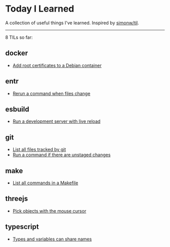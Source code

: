 # Today I Learned

A collection of useful things I've learned. Inspired by [simonw/til](https://github.com/simonw/til).

---

8 TILs so far:

## docker

- [Add root certificates to a Debian container](/docker/add-root-certificates-to-a-debian-container.md)

## entr

- [Rerun a command when files change](/entr/rerun-a-command-when-files-change.md)

## esbuild

- [Run a development server with live reload](/esbuild/run-a-development-server-with-live-reload.md)

## git

- [List all files tracked by git](/git/list-all-files-tracked-by-git.md)
- [Run a command if there are unstaged changes](/git/run-a-command-if-there-are-unstaged-changes.md)

## make

- [List all commands in a Makefile](/make/list-all-commands-in-a-makefile.md)

## threejs

- [Pick objects with the mouse cursor](/threejs/pick-objects-with-the-mouse-cursor.md)

## typescript

- [Types and variables can share names](/typescript/types-and-variables-can-share-names.md)
